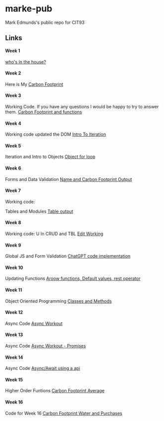 # marke-pub
Mark Edmunds's public repo for CIT93

## Links

#### Week 1
[who's in the house?](https://cit93.github.io/marke-pub/w1)

#### Week 2
Here is 
My [Carbon Footprint](https://cit93.github.io/marke-pub/w2)

#### Week 3
Working Code. If you have any questions I would be happy to try to answer them.
[Carbon Footprint and functions](https://cit93.github.io/marke-pub/w3)

#### Week 4
Working code updated the DOM [Intro To Iteration](https://cit93.github.io/marke-pub/w4)

#### Week 5

Iteration and Intro to Objects [Object for loop](https://cit93.github.io/marke-pub/w5/)


#### Week 6

Forms and Data Validation [Name and Carbon Footprint Output](https://cit93.github.io/marke-pub/w6/)

#### Week 7
Working code:

Tables and Modules [Table output](https://cit93.github.io/marke-pub/w7/)

#### Week 8
Working code:
U In CRUD and TBL [Edit Working](https://cit93.github.io/marke-pub/w8/)

#### Week 9
Global JS and Form Validation [ChatGPT code implementation](https://cit93.github.io/marke-pub/w9/)

#### Week 10
Updating Functions [Aroow functions, Default values, rest operator](https://cit93.github.io/marke-pub/w10/)

#### Week 11
Object Oriented Programming [Classes and Methods](https://cit93.github.io/marke-pub/w11/)

#### Week 12
Async Code [Async Workout](https://cit93.github.io/marke-pub/w12/)

#### Week 13
Async Code [Async Workout - Promises](https://cit93.github.io/marke-pub/w13/)

#### Week 14
Async Code [Async/Await using a api](https://cit93.github.io/marke-pub/w14/)

#### Week 15
Higher Order Funtions [Carbon Footprint Average](https://cit93.github.io/marke-pub/w15/)

#### Week 16
Code for Week 16 [Carbon Footprint Water and Purchases](https://cit93.github.io/marke-pub/w16/)
